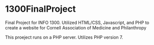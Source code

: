 # 1300FinalProject
Final Project for INFO 1300. Utilized HTML/CSS, Javascript, and PHP to create a website for Cornell Association of Medicine and Philanthropy

This proeject runs on a PHP server. Utilizes PHP version 7.
